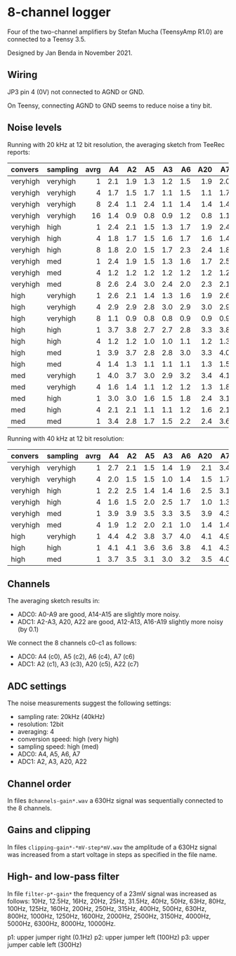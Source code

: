 # 8-channel logger

Four of the two-channel amplifiers by Stefan Mucha (TeensyAmp R1.0)
are connected to a Teensy 3.5.

Designed by Jan Benda in November 2021.


## Wiring

JP3 pin 4 (0V) not connected to AGND or GND.

On Teensy, connecting AGND to GND seems to reduce noise a tiny bit.


## Noise levels

Running with 20 kHz at 12 bit resolution, the averaging sketch from TeeRec reports:

| convers  | sampling | avrg |   A4 |   A2 |   A5 |   A3 |   A6 |  A20 |   A7 |  A22 |
| :------- | :------- | ---: | ---: | ---: | ---: | ---: | ---: | ---: | ---: | ---: |
| veryhigh | veryhigh |    1 |  2.1 |  1.9 |  1.3 |  1.2 |  1.5 |  1.9 |  2.0 |  2.8 |
| veryhigh | veryhigh |    4 |  1.7 |  1.5 |  1.7 |  1.1 |  1.5 |  1.1 |  1.7 |  1.5 |
| veryhigh | veryhigh |    8 |  2.4 |  1.1 |  2.4 |  1.1 |  1.4 |  1.4 |  1.4 |  1.6 |
| veryhigh | veryhigh |   16 |  1.4 |  0.9 |  0.8 |  0.9 |  1.2 |  0.8 |  1.1 |  0.9 |
| veryhigh | high     |    1 |  2.4 |  2.1 |  1.5 |  1.3 |  1.7 |  1.9 |  2.4 |  2.9 |
| veryhigh | high     |    4 |  1.8 |  1.7 |  1.5 |  1.6 |  1.7 |  1.6 |  1.4 |  1.7 |
| veryhigh | high     |    8 |  1.8 |  2.0 |  1.5 |  1.7 |  2.3 |  2.4 |  1.8 |  1.9 |
| veryhigh | med      |    1 |  2.4 |  1.9 |  1.5 |  1.3 |  1.6 |  1.7 |  2.5 |  3.2 |
| veryhigh | med      |    4 |  1.2 |  1.2 |  1.2 |  1.2 |  1.2 |  1.2 |  1.2 |  1.5 |
| veryhigh | med      |    8 |  2.6 |  2.4 |  3.0 |  2.4 |  2.0 |  2.3 |  2.1 |  2.4 |
| high     | veryhigh |    1 |  2.6 |  2.1 |  1.4 |  1.3 |  1.6 |  1.9 |  2.6 |  3.3 |
| high     | veryhigh |    4 |  2.9 |  2.9 |  2.8 |  3.0 |  2.9 |  3.0 |  2.9 |  3.0 |
| high     | veryhigh |    8 |  1.1 |  0.9 |  0.8 |  0.8 |  0.9 |  0.9 |  0.9 |  1.0 |
| high     | high     |    1 |  3.7 |  3.8 |  2.7 |  2.7 |  2.8 |  3.3 |  3.8 |  5.1 |
| high     | high     |    4 |  1.2 |  1.2 |  1.0 |  1.0 |  1.1 |  1.2 |  1.3 |  1.7 |
| high     | med      |    1 |  3.9 |  3.7 |  2.8 |  2.8 |  3.0 |  3.3 |  4.0 |  4.6 |
| high     | med      |    4 |  1.4 |  1.3 |  1.1 |  1.1 |  1.1 |  1.3 |  1.5 |  1.8 |
| med      | veryhigh |    1 |  4.0 |  3.7 |  3.0 |  2.9 |  3.2 |  3.4 |  4.1 |  4.7 |
| med      | veryhigh |    4 |  1.6 |  1.4 |  1.1 |  1.2 |  1.2 |  1.3 |  1.8 |  1.7 |
| med      | high     |    1 |  3.0 |  3.0 |  1.6 |  1.5 |  1.8 |  2.4 |  3.1 |  4.4 |
| med      | high     |    4 |  2.1 |  2.1 |  1.1 |  1.1 |  1.2 |  1.6 |  2.1 |  2.8 |
| med      | med      |    1 |  3.4 |  2.8 |  1.7 |  1.5 |  2.2 |  2.4 |  3.6 |  4.0 |


Running with 40 kHz at 12 bit resolution:

| convers  | sampling | avrg |   A4 |   A2 |   A5 |   A3 |   A6 |  A20 |   A7 |  A22 |
| :------- | :------- | ---: | ---: | ---: | ---: | ---: | ---: | ---: | ---: | ---: |
| veryhigh | veryhigh |    1 |  2.7 |  2.1 |  1.5 |  1.4 |  1.9 |  2.1 |  3.4 |  3.6 |
| veryhigh | veryhigh |    4 |  2.0 |  1.5 |  1.5 |  1.0 |  1.4 |  1.5 |  1.7 |  1.9 |
| veryhigh | high     |    1 |  2.2 |  2.5 |  1.4 |  1.4 |  1.6 |  2.5 |  3.1 |  3.9 |
| veryhigh | high     |    4 |  1.6 |  1.5 |  2.0 |  2.5 |  1.7 |  1.0 |  1.3 |  1.8 |
| veryhigh | med      |    1 |  3.9 |  3.9 |  3.5 |  3.3 |  3.5 |  3.9 |  4.3 |  4.9 |
| veryhigh | med      |    4 |  1.9 |  1.2 |  2.0 |  2.1 |  1.0 |  1.4 |  1.4 |  1.8 |
| high     | veryhigh |    1 |  4.4 |  4.2 |  3.8 |  3.7 |  4.0 |  4.1 |  4.9 |  5.3 |
| high     | high     |    1 |  4.1 |  4.1 |  3.6 |  3.6 |  3.8 |  4.1 |  4.3 |  5.3 |
| high     | med      |    1 |  3.7 |  3.5 |  3.1 |  3.0 |  3.2 |  3.5 |  4.0 |  4.7 |


## Channels

The averaging sketch results in:
- ADC0: A0-A9 are good, A14-A15 are slightly more noisy.
- ADC1: A2-A3, A20, A22 are good, A12-A13, A16-A19 slightly more noisy (by 0.1)

We connect the 8 channels c0-c1 as follows:
- ADC0: A4 (c0), A5 (c2), A6 (c4), A7 (c6)
- ADC1: A2 (c1), A3 (c3), A20 (c5), A22 (c7)


## ADC settings

The noise measurements suggest the following settings:
- sampling rate: 20kHz (40kHz)
- resolution: 12bit
- averaging: 4
- conversion speed: high (very high)
- sampling speed: high (med)
- ADC0: A4, A5, A6, A7
- ADC1: A2, A3, A20, A22


## Channel order

In files `8channels-gain*.wav` a 630Hz signal was sequentially connected
to the 8 channels.


## Gains and clipping

In files `clipping-gain*-*mV-step*mV.wav` the amplitude of a 630Hz signal
was increased from a start voltage in steps as specified in the file name.


## High- and low-pass filter

In file `filter-p*-gain*` the frequency of a 23mV signal was increased as follows:
10Hz, 12.5Hz, 16Hz, 20Hz, 25Hz, 31.5Hz, 40Hz, 50Hz, 63Hz, 80Hz,
100Hz, 125Hz, 160Hz, 200Hz, 250Hz, 315Hz, 400Hz, 500Hz, 630Hz, 800Hz,
1000Hz, 1250Hz, 1600Hz, 2000Hz, 2500Hz, 3150Hz, 4000Hz, 5000Hz, 6300Hz, 8000Hz,
10000Hz.

p1: upper jumper right (0.1Hz)
p2: upper jumper left (100Hz)
p3: upper jumper cable left (300Hz)

